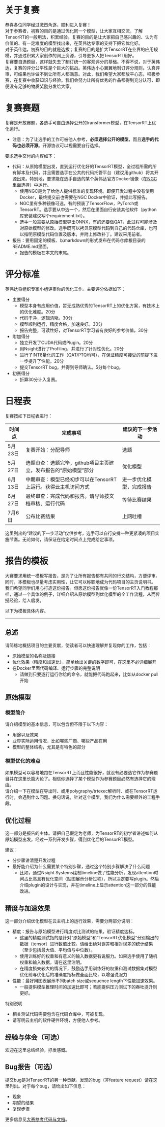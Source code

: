 # 关于复赛
恭喜各位同学经过激烈角逐，顺利进入复赛！  
对于参赛者，初赛的目的是通过优化同一个模型，让大家互相交流，了解TensorRT的一般用法，积累经验。复赛的目的是让大家把自己感兴趣的、认为有价值的、有一定难度的模型找出来，在英伟达专家的支持下把它优化好。  
对于英伟达，初赛的目的就是选拔；复赛的目的是扩大TensorRT在业界的应用规模，并通过积累大家创作的网上资源，引导更多人把TensorRT用好。  
复赛要自选题目，这样就失去了制订统一的客观评分的基础。不得不说，对于英伟达，复赛的评分公平性是个巨大的挑战。英伟达小心翼翼地制订评分规则，认真评审，可结果也许做不到让所有人都满意。对此，我们希望大家都放平心态，积极参赛，在复赛中收获知识与经验。我们会努力让所有优秀的作品都得到充分认可，即便没有足够的物质奖励分发给大家。

# 复赛赛题
复赛是开放赛题，各选手可自由选择公开的transformer模型，在TensorRT上优化运行。  
- 注意：为了让选手的工作可被他人参考，**必须选择公开的模型**，而且**选手的代码也必须开源**。开源协议可以视需要自行选择。

要求选手交付的内容如下：
- 代码：从原始模型出发，直到运行优化好的TensorRT模型，全过程所需的所有脚本及代码，并且需要选手在公共的代码托管平台（建议用github）将其开源出来。特别地，要求能在选手自选的某个英伟达官方Docker镜像（在[NGC](https://catalog.ngc.nvidia.com/containers)里面选择）中运行。
  - 使用NGC是为了给他人提供标准的复现环境。即便开发过程中没有使用Docker，最终提交前也需要在NGC Docker中验证，并据此写报告。
  - NGC里有多种镜像可选，有的预装了TensorFlow，PyTorch或TensorRT。选手要从中选一个，然后在里面自行安装其他软件（python库安装建议写个requirement.txt）。
  - 选手一般需要从原始模型导出ONNX，有的还要做QAT，此过程可能涉及对原始模型的修改。选手既可以拷贝原模型代码到自己的代码仓库，也可以指明原模型代码位置及版本，并附上修改补丁。建议采用前者。
- 报告：要用固定的模板、以markdown的形式发布在代码仓库根目录的README.md里面。  
  - 报告的模板在本文的末尾。

# 评分标准
英伟达将组织专家小组评审你的优化工作。主要评分依据如下：
- 主要得分
  - 模型本身有应用价值，暂无成熟优秀的TensorRT上的优化方案，有技术上的优化难度。20分
  - 代码干净，逻辑清晰。30分
  - 模型顺利运行，精度合格，加速良好。30分
  - 报告完整，可读性好，对TensorRT学习者有良好的参考价值。30分
- 附加得分
  - 独立开发了CUDA代码或Plugin。20分
  - 用Nsight进行了Profiling，并进行了针对性优化。20分
  - 进行了INT8量化的工作（QAT/PTQ均可），在保证精度可接受的前提下进一步提升了性能。20分
  - 提交TensorRT bug，并得到导师确认。5分每个bug。
- 初赛得分
  - 折算30分计入复赛。

# 日程表
复赛按如下日程表进行：  

|时间点|完成事项|建议的下一步活动|
|-|-|-|
|5月23日|复赛开始：分配导师|选题|
|5月27日|选题审查：选题完毕，github项目主页建立，发布报告的“原始模型”部分|优化模型|
|6月13日|中期审查：模型已经初步可以在TensorRT上运行。获得云主机访问方式|进一步优化模型，完成报告|
|6月27日|最终审查：完成代码和报告。请导师按文档审核、运行代码|等待比赛结果|
|7月6日|公布比赛结果|上网吐槽|

这里列出的“建议的下一步活动”仅供参考，选手可以自行安排一种更紧凑的项目实施节奏。无论如何，请保证在给定时间点上完成给定事项。

# 报告的模板
大赛要求用统一模板写报告，是为了让所有报告都有共同的行文结构，方便评审。同时，本模板也尽量考虑实用性，让它可以称职地成为代码项目的主页说明书。 
我们希望同学们用心打造这份报告。但愿这份报告就像一份TensorRT入门教程那样，通过一个具体的例子，详细介绍从原始模型到优化模型的全工作流程，从而传授经验，给人启发。  

以下为模板具体内容。

---
## 总述
请简练地概括项目的主要贡献，使读者可以快速理解并复现你的工作，包括：
- 原始模型的名称及链接
- 优化效果（精度和加速比），简单给出关键的数字即可，在这里不必详细展开
- 在Docker里面代码编译、运行步骤的完整说明
  - 请做到只要逐行运行你给的命令，就能把代码跑起来，比如从docker pull开始

## 原始模型
### 模型简介
请介绍模型的基本信息，可以包含但不限于以下内容：
- 用途以及效果
- 业界实际运用情况，比如哪些厂商、哪些产品在用
- 模型的整体结构，尤其是有特色的部分

### 模型优化的难点
如果模型可以容易地跑在TensorRT上而且性能很好，就没有必要选它作为参赛题目并在这里长篇大论了。相信你选择了某个模型作为参赛题目必然有选择它的理由。  
请介绍一下在模型在导出时、或用polygraphy/trtexec解析时、或在TensorRT运行时，会遇到什么问题。换句话说，针对这个模型，我们为什么需要额外的工程手段。

## 优化过程
这一部分是报告的主体。请把自己假定为老师，为TensorRT的初学者讲述如何从原始模型出发，经过一系列开发步骤，得到优化后的TensorRT模型。  

建议：
- 分步骤讲清楚开发过程
- 最好能介绍为什么需要某个特别步骤，通过这个特别步骤解决了什么问题
  - 比如，通过Nsight Systems绘制timeline做了性能分析，发现attention时间占比高且有优化空间（贴图展示分析过程），所以决定要写plugin。然后介绍plugin的设计与实现，并在timeline上显示attention这一部分的性能改进。

## 精度与加速效果
这一部分介绍优化模型在云主机上的运行效果，需要分两部分说明：  
- 精度：报告与原始模型进行精度对比测试的结果，验证精度达标。
  - 这里的精度测试指的是针对“原始模型”和“TensorRT优化模型”分别输出的数据（tensor）进行数值比较。请给出绝对误差和相对误差的统计结果（至少包括最大值、平均值与中位数）。
  - 使用训练好的权重和有意义的输入数据更有说服力。如果选手使用了随机权重和输入数据，请在这里注明。  
  - 在精度损失较大的情况下，鼓励选手用训练好的权重和测试数据集对模型优化前与优化后的准确度指标做全面比较，以增强说服力
- 性能：最好用图表展示不同batch size或sequence length下性能加速效果。
  - 一般提供模型推理时间的加速比即可；若能提供压力测试下的吞吐提升则更好。  

特别说明
- 相关测试代码需要包含在代码仓库中，可被复现。
- 请写明云主机的软件硬件环境，方便他人参考。  

## 经验与体会（可选）
欢迎在这里总结经验，抒发感慨。

## Bug报告（可选）
提交bug是对TensorRT的另一种贡献。发现的bug（非feature request）请在这里列出。对于每个bug，请给出如下信息：
- 现象
- 期望的结果
- 复现步骤

更多信息见[大赛参考代码与文档](https://github.com/NVIDIA/trt-samples-for-hackathon-cn)。
